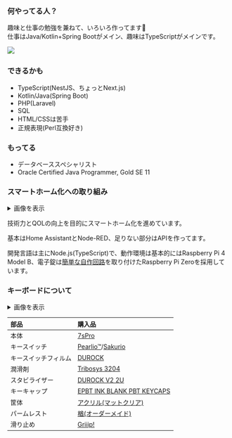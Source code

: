 ### 何やってる人？

趣味と仕事の勉強を兼ねて、いろいろ作ってます🐯  
仕事はJava/Kotlin+Spring Bootがメイン、趣味はTypeScriptがメインです。

<img src="https://github-readme-stats.vercel.app/api/top-langs/?username=nana4rider&layout=compact&theme=dracula&exclude_repo=mdiary,ffadventure" style="height: 170px;" />


### できるかも
- TypeScript(NestJS、ちょっとNext.js)
- Kotlin/Java(Spring Boot)
- PHP(Laravel)
- SQL
- HTML/CSSは苦手
- 正規表現(Perl互換好き)

### もってる
- データベーススペシャリスト
- Oracle Certified Java Programmer, Gold SE 11

### スマートホーム化への取り組み

<details>
<summary>画像を表示</summary>

![image](https://github.com/user-attachments/assets/9e1d1ad0-7e1d-4bc4-b72d-e40a9ba760a0)
![image](https://github.com/user-attachments/assets/d4a7a64c-cd62-4435-9c8f-f2525cdbdac2)


</details>

技術力とQOLの向上を目的にスマートホーム化を進めています。

基本はHome AssistantとNode-RED、足りない部分はAPIを作ってます。

開発言語は主にNode.js(TypeScript)で、動作環境は基本的にはRaspberry Pi 4 Model B、電子錠は[簡単な自作回路](https://github.com/nana4rider/jem1427-gpio-ts)を取り付けたRaspberry Pi Zeroを採用しています。

### キーボードについて

<details>
<summary>画像を表示</summary>

![Keyboard](images/keyboard.png)
</details>

|部品|購入品|
| :- | :- |
|本体|[7sPro](https://shop.yushakobo.jp/products/7spro)|
|キースイッチ|[Pearlio™](https://shop.yushakobo.jp/products/4315)/[Sakurio](https://shop.yushakobo.jp/products/pink-roselios-sakurios-silent-linear-limited-edition?variant=37665264894113)|
|キースイッチフィルム|[DUROCK](https://talpkeyboard.net/items/6002dc17da019c4f99dd4e35)|
|潤滑剤|[Tribosys 3204](https://shop.yushakobo.jp/products/lubricants)
|スタビライザー|[DUROCK V2 2U](https://talpkeyboard.net/items/6115111f2b2d3d1768766ac8)|
|キーキャップ|[EPBT INK BLANK PBT KEYCAPS](https://kbdfans.com/products/epbt-new-blank-keycaps?variant=39619112894603)|
|筐体|[アクリル(マットクリア)](https://shop.yushakobo.jp/products/keyboard_acrylic_plate)|
|パームレスト|[楢(オーダーメイド)](https://ja.wikipedia.org/wiki/%E3%83%8A%E3%83%A9)|
|滑り止め|[Griiip!](https://www.amazon.co.jp/dp/B0749CM2Z6)|

<!--
**nana4rider/nana4rider** is a ✨ _special_ ✨ repository because its `README.md` (this file) appears on your GitHub profile.

Here are some ideas to get you started:

- 🔭 I’m currently working on ...
- 🌱 I’m currently learning ...
- 👯 I’m looking to collaborate on ...
- 🤔 I’m looking for help with ...
- 💬 Ask me about ...
- 📫 How to reach me: ...
- 😄 Pronouns: ...
- ⚡ Fun fact: ...
-->
